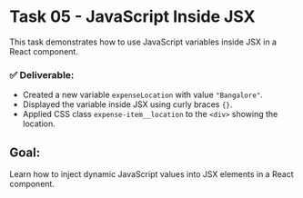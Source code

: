 # Task 05 - JavaScript Inside JSX

This task demonstrates how to use JavaScript variables inside JSX in a React component.

### ✅ Deliverable:

- Created a new variable `expenseLocation` with value `"Bangalore"`.
- Displayed the variable inside JSX using curly braces `{}`.
- Applied CSS class `expense-item__location` to the `<div>` showing the location.

## Goal:
Learn how to inject dynamic JavaScript values into JSX elements in a React component.
